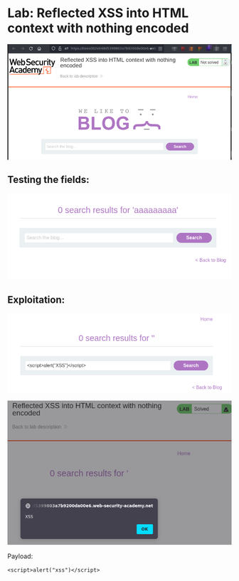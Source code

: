 # Lab: Reflected XSS into HTML context with nothing encoded

![](./Images/img1.png)

## Testing the fields:

![](./Images/img2.png)

## Exploitation:

![](./Images/img3.png)

![](./Images/img4.png)

Payload:
```
<script>alert("xss")</script>
```
